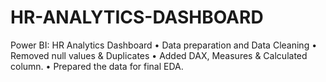 # HR-ANALYTICS-DASHBOARD
Power BI: HR Analytics Dashboard 
•	Data preparation and Data Cleaning 
•	Removed null values & Duplicates
•	Added DAX, Measures & Calculated column.
•	Prepared the data for final EDA.
